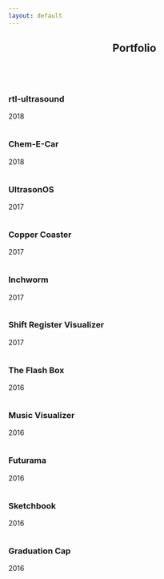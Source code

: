 ```yaml
---
layout: default
---
```


<!-- Section -->
<!-- <section>
	<header class="major">
		<h2>What I do</h2>
	</header>
	<div class="features">
		<article>
			<span class="icon fa-diamond"></span>
			<div class="content">
				<h3>Portitor ullamcorper</h3>
				<p>Aenean ornare velit lacus, ac varius enim lorem ullamcorper dolore. Proin aliquam facilisis ante interdum. Sed nulla amet lorem feugiat tempus aliquam.</p>
			</div>
		</article>
		<article>
			<span class="icon fa-paper-plane"></span>
			<div class="content">
				<h3>Sapien veroeros</h3>
				<p>Aenean ornare velit lacus, ac varius enim lorem ullamcorper dolore. Proin aliquam facilisis ante interdum. Sed nulla amet lorem feugiat tempus aliquam.</p>
			</div>
		</article>
		<article>
			<span class="icon fa-rocket"></span>
			<div class="content">
				<h3>Quam lorem ipsum</h3>
				<p>Aenean ornare velit lacus, ac varius enim lorem ullamcorper dolore. Proin aliquam facilisis ante interdum. Sed nulla amet lorem feugiat tempus aliquam.</p>
			</div>
		</article>
		<article>
			<span class="icon fa-signal"></span>
			<div class="content">
				<h3>Sed magna finibus</h3>
				<p>Aenean ornare velit lacus, ac varius enim lorem ullamcorper dolore. Proin aliquam facilisis ante interdum. Sed nulla amet lorem feugiat tempus aliquam.</p>
			</div>
		</article>
	</div>
</section> -->

<!-- Section -->
<section>
	<header class="major">
		<h2>Portfolio</h2>
	</header>
	<div class="posts">
		<article>
			<a href="{{ 'rtl-ultrasound.html' | absolute_url }}" class="image"><img src="assets/images/SimpleRick.JPG" alt="" /></a>
			<h3>rtl-ultrasound</h3>
			<p>2018</p>
		</article>
		<article>
			<a href="{{ 'chemecar.html' | absolute_url }}" class="image"><img src="assets/images/ChemECar.jpg" alt="" /></a>
			<h3>Chem-E-Car</h3>
			<p>2018</p>
		</article>
		<article>
			<a href="{{ 'ultrasonos.html' | absolute_url }}" class="image"><img src="assets/images/Ultrasound_Analog_Frontend_crop.jpg" alt="" /></a>
			<h3>UltrasonOS</h3>
			<p>2017</p>
		</article>
		<article>
			<a href="{{ 'coaster.html' | absolute_url }}" class="image"><img src="assets/images/Coaster.jpg" alt="" /></a>
			<h3>Copper Coaster</h3>
			<p>2017</p>
		</article>
		<article>
			<a href="{{ 'inchworm.html' | absolute_url }}" class="image"><img src="assets/images/Inchworm_square.jpg" alt="" /></a>
			<h3>Inchworm</h3>
			<p>2017</p>
		</article>
		<article>
			<a href="{{ 'shift_register_visualizer.html' | absolute_url }}" class="image"><img src="assets/images/Shift_register_visualizer_square.jpg" alt="" /></a>
			<h3>Shift Register Visualizer</h3>
			<p>2017</p>
		</article>
		<article>
			<a href="{{ 'the_flash_box.html' | absolute_url }}" class="image"><img src="assets/images/The_Flash_Box.jpg" alt="" /></a>
			<h3>The Flash Box</h3>
			<p>2016</p>
		</article>
		<article>
			<a href="{{ 'music_visualizer.html' | absolute_url }}" class="image"><img src="assets/images/Music_visualizer.gif" alt="" /></a>
			<!-- <a href="{{ 'music_visualizer.html' | absolute_url }}" class="image">
			<video width="auto" loop="true" autoplay="autoplay" muted>
			<source src="assets/images/Music_visualizer.mp4" type="video/mp4" />
			</video>
			</a> -->
			<h3>Music Visualizer</h3>
			<p>2016</p>
		</article>
		<article>
			<a href="{{ 'futurama.html' | absolute_url }}" class="image"><img src="assets/images/Futurama.jpg" alt="" /></a>
			<h3>Futurama</h3>
			<p>2016</p>
		</article>
		<article>
			<a href="{{ 'sketchbook.html' | absolute_url }}" class="image"><img src="assets/images/Sketchbook_square.jpg" alt="" /></a>
			<h3>Sketchbook</h3>
			<p>2016</p>
		</article>
		<article>
			<a href="{{ 'grad_cap.html' | absolute_url }}" class="image"><img src="assets/images/Gradcap.jpg" alt="" /></a>
			<h3>Graduation Cap</h3>
			<p>2016</p>
		</article>
	</div>
</section>
